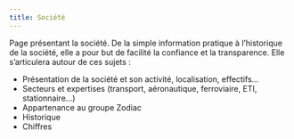 ```yaml
---
title: Société
---
```


Page présentant la société. De la simple information pratique à l’historique de la société, elle a pour but de facilité la confiance et la transparence. Elle s’articulera autour de ces sujets :

* Présentation de la société et son activité, localisation, effectifs...
* Secteurs et expertises (transport, aéronautique, ferroviaire, ETI, stationnaire...) 
* Appartenance au groupe Zodiac
* Historique
* Chiffres
